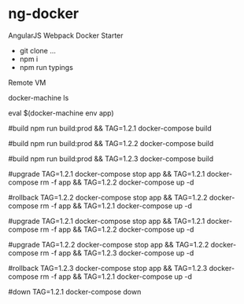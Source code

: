 # ng-docker
AngularJS Webpack Docker Starter

- git clone ...
- npm i
- npm run typings


Remote VM

docker-machine ls

eval $(docker-machine env app)

#build
npm run build:prod && TAG=1.2.1 docker-compose build

#build
npm run build:prod && TAG=1.2.2 docker-compose build

#build
npm run build:prod && TAG=1.2.3 docker-compose build

#upgrade
TAG=1.2.1 docker-compose stop app && TAG=1.2.1 docker-compose rm -f app && TAG=1.2.2 docker-compose up -d

#rollback
TAG=1.2.2 docker-compose stop app && TAG=1.2.2 docker-compose rm -f app && TAG=1.2.1 docker-compose up -d

#upgrade
TAG=1.2.1 docker-compose stop app && TAG=1.2.1 docker-compose rm -f app && TAG=1.2.2 docker-compose up -d

#upgrade
TAG=1.2.2 docker-compose stop app && TAG=1.2.2 docker-compose rm -f app && TAG=1.2.3 docker-compose up -d

#rollback
TAG=1.2.3 docker-compose stop app && TAG=1.2.3 docker-compose rm -f app && TAG=1.2.1 docker-compose up -d

#down
TAG=1.2.1 docker-compose down
